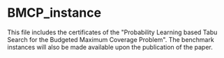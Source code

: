 # BMCP_instance

This file includes the certificates of the "Probability Learning based Tabu Search for the Budgeted Maximum Coverage Problem". The benchmark instances will also be made available upon the publication of the paper.

